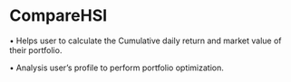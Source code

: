 # CompareHSI

•	Helps user to calculate the Cumulative daily return and market value of their portfolio.

•	Analysis user’s profile to perform portfolio optimization. 
